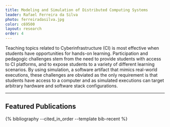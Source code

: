 ```yaml
---
title: Modeling and Simulation of Distributed Computing Systems
leader: Rafael Ferreira da Silva
photo: ferreiradasilva.jpg
color: c69500
layout: research
order: 4
---
```


Teaching topics related to Cyberinfrastructure (CI) is most effective 
when students have opportunities for hands-on learning. Participation 
and pedagogic challenges stem from the need to provide students with 
access to CI platforms, and to expose students to a variety of different 
learning scenarios. By using simulation, a software artifact that mimics 
real-world executions, these challenges are obviated as the only 
requirement is that students have access to a computer and as simulated 
executions can target arbitrary hardware and software stack 
configurations.

----

## Featured Publications

<div style="display: none">
    {% cite coleman2021iccs ferreiradasilva2020jocs casanova2020fgcs tanaka2019eduhpc %}
</div>
{% bibliography --cited_in_order --template bib-recent %}
